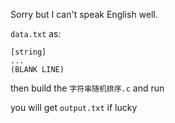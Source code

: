 Sorry but I can't speak English well.

`data.txt` as:
```
[string]
...
(BLANK LINE)
```

then build the `字符串随机排序.c` and run

you will get `output.txt` if lucky
